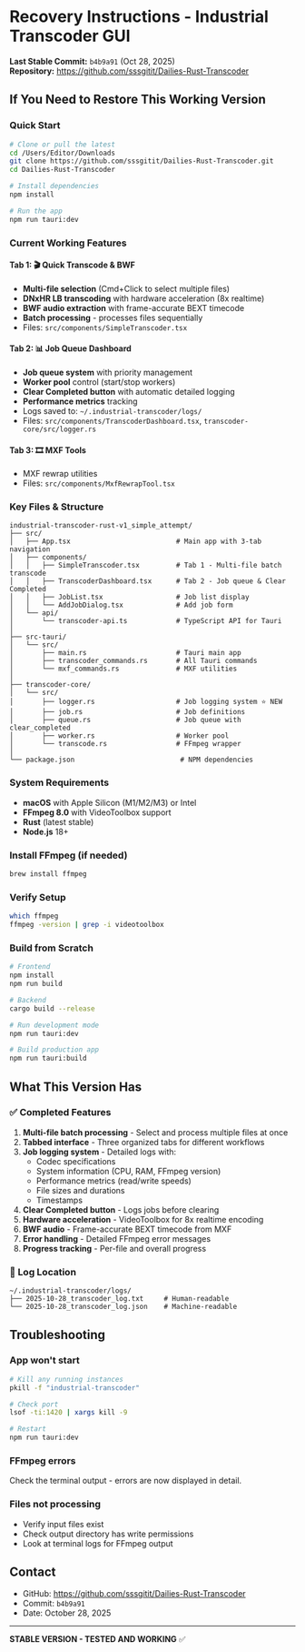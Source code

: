 # Recovery Instructions - Industrial Transcoder GUI

**Last Stable Commit:** `b4b9a91` (Oct 28, 2025)  
**Repository:** https://github.com/sssgitit/Dailies-Rust-Transcoder

## If You Need to Restore This Working Version

### Quick Start
```bash
# Clone or pull the latest
cd /Users/Editor/Downloads
git clone https://github.com/sssgitit/Dailies-Rust-Transcoder.git
cd Dailies-Rust-Transcoder

# Install dependencies
npm install

# Run the app
npm run tauri:dev
```

### Current Working Features

#### Tab 1: 🎬 Quick Transcode & BWF
- **Multi-file selection** (Cmd+Click to select multiple files)
- **DNxHR LB transcoding** with hardware acceleration (8x realtime)
- **BWF audio extraction** with frame-accurate BEXT timecode
- **Batch processing** - processes files sequentially
- Files: `src/components/SimpleTranscoder.tsx`

#### Tab 2: 📊 Job Queue Dashboard
- **Job queue system** with priority management
- **Worker pool** control (start/stop workers)
- **Clear Completed button** with automatic detailed logging
- **Performance metrics** tracking
- Logs saved to: `~/.industrial-transcoder/logs/`
- Files: `src/components/TranscoderDashboard.tsx`, `transcoder-core/src/logger.rs`

#### Tab 3: 🎞️ MXF Tools
- MXF rewrap utilities
- Files: `src/components/MxfRewrapTool.tsx`

### Key Files & Structure

```
industrial-transcoder-rust-v1_simple_attempt/
├── src/
│   ├── App.tsx                          # Main app with 3-tab navigation
│   ├── components/
│   │   ├── SimpleTranscoder.tsx         # Tab 1 - Multi-file batch transcode
│   │   ├── TranscoderDashboard.tsx      # Tab 2 - Job queue & Clear Completed
│   │   ├── JobList.tsx                  # Job list display
│   │   └── AddJobDialog.tsx             # Add job form
│   └── api/
│       └── transcoder-api.ts            # TypeScript API for Tauri
│
├── src-tauri/
│   └── src/
│       ├── main.rs                      # Tauri main app
│       ├── transcoder_commands.rs       # All Tauri commands
│       └── mxf_commands.rs              # MXF utilities
│
├── transcoder-core/
│   └── src/
│       ├── logger.rs                    # Job logging system ⭐ NEW
│       ├── job.rs                       # Job definitions
│       ├── queue.rs                     # Job queue with clear_completed
│       ├── worker.rs                    # Worker pool
│       └── transcode.rs                 # FFmpeg wrapper
│
└── package.json                          # NPM dependencies
```

### System Requirements

- **macOS** with Apple Silicon (M1/M2/M3) or Intel
- **FFmpeg 8.0** with VideoToolbox support
- **Rust** (latest stable)
- **Node.js** 18+

### Install FFmpeg (if needed)
```bash
brew install ffmpeg
```

### Verify Setup
```bash
which ffmpeg
ffmpeg -version | grep -i videotoolbox
```

### Build from Scratch
```bash
# Frontend
npm install
npm run build

# Backend
cargo build --release

# Run development mode
npm run tauri:dev

# Build production app
npm run tauri:build
```

## What This Version Has

### ✅ Completed Features
1. **Multi-file batch processing** - Select and process multiple files at once
2. **Tabbed interface** - Three organized tabs for different workflows
3. **Job logging system** - Detailed logs with:
   - Codec specifications
   - System information (CPU, RAM, FFmpeg version)
   - Performance metrics (read/write speeds)
   - File sizes and durations
   - Timestamps
4. **Clear Completed button** - Logs jobs before clearing
5. **Hardware acceleration** - VideoToolbox for 8x realtime encoding
6. **BWF audio** - Frame-accurate BEXT timecode from MXF
7. **Error handling** - Detailed FFmpeg error messages
8. **Progress tracking** - Per-file and overall progress

### 📝 Log Location
```
~/.industrial-transcoder/logs/
├── 2025-10-28_transcoder_log.txt     # Human-readable
└── 2025-10-28_transcoder_log.json    # Machine-readable
```

## Troubleshooting

### App won't start
```bash
# Kill any running instances
pkill -f "industrial-transcoder"

# Check port
lsof -ti:1420 | xargs kill -9

# Restart
npm run tauri:dev
```

### FFmpeg errors
Check the terminal output - errors are now displayed in detail.

### Files not processing
- Verify input files exist
- Check output directory has write permissions
- Look at terminal logs for FFmpeg output

## Contact
- GitHub: https://github.com/sssgitit/Dailies-Rust-Transcoder
- Commit: `b4b9a91`
- Date: October 28, 2025

---

**STABLE VERSION - TESTED AND WORKING** ✅

